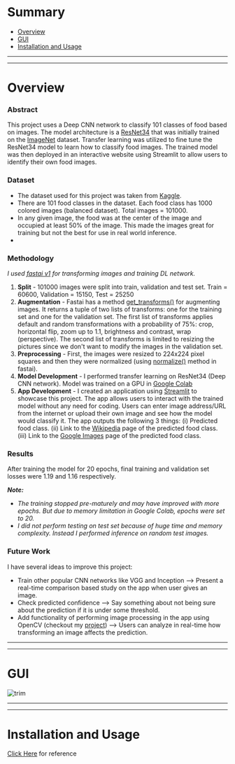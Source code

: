 # Summary

  - [Overview](#overview)
  - [GUI](#gui)
  - [Installation and Usage](#installation-and-usage)

---
---
# Overview

### Abstract
This project uses a Deep CNN network to classify 101 classes of food based on images. The model architecture is a [ResNet34](https://en.wikipedia.org/wiki/Residual_neural_network) that was initially trained on the [ImageNet](https://en.wikipedia.org/wiki/ImageNet) dataset. Transfer learning was utilized to fine tune the ResNet34 model to learn how to classify food images. The trained model was then deployed in an interactive website using Streamlit to allow users to identify their own food images.

### Dataset
* The dataset used for this project was taken from [Kaggle](https://www.kaggle.com/kmader/food41?select=images).
* There are 101 food classes in the dataset. Each food class has 1000 colored images (balanced dataset). Total images = 101000.
* In any given image, the food was at the center of the image and occupied at least 50% of the image. This made the images great for training but not the best for use in real world inference.
* 
### Methodology

*I used [fastai v1](https://github.com/fastai/fastai) for transforming images and training DL network.*

1. **Split** - 101000 images were split into train, validation and test set. Train = 60600, Validation = 15150, Test = 25250
2. **Augmentation** - Fastai has a method [get_transforms()](https://fastai1.fast.ai/vision.transform.html#get_transforms) for augmenting images. It returns a tuple of two lists of transforms: one for the training set and one for the validation set. The first list of transforms applies default and random transformations with a probability of 75%: crop, horizontal flip, zoom up to 1.1, brightness and contrast, wrap (perspective). The second list of transforms is limited to resizing the pictures since we don't want to modify the images in the validation set.
3. **Preprocessing** - First, the images were resized to 224x224 pixel squares and then they were normalized (using [normalize()](https://fastai1.fast.ai/vision.data.html#ImageDataBunch.normalize) method in fastai).
4. **Model Development** - I performed transfer learning on ResNet34 (Deep CNN network). Model was trained on a GPU in [Google Colab](https://colab.research.google.com
)
5. **App Development** - I created an application using [Streamlit](https://streamlit.io/) to showcase this project. The app allows users to interact with the trained model without any need for coding. Users can enter image address/URL from the internet or upload their own image and see how the model would classify it. The app outputs the following 3 things: (i) Predicted food class. (ii) Link to the [Wikipedia](https://www.wikipedia.org/) page of the predicted food class. (iii) Link to the [Google Images](https://www.google.com/imghp?hl=EN) page of the predicted food class.

### Results
After training the model for 20 epochs, final training and validation set losses were 1.19 and 1.16 respectively.

***Note:***
* *The training stopped pre-maturely and may have improved with more epochs. But due to memory limitation in Google Colab, epochs were set to 20.*
* *I did not perform testing on test set because of huge time and memory complexity. Instead I performed inference on random test images.*

### Future Work
I have several ideas to improve this project:
* Train other popular CNN networks like VGG and Inception --> Present a real-time comparison based study on the app when user gives an image.
* Check predicted confidence --> Say something about not being sure about the prediction if it is under some threshold.
* Add functionality of performing image processing in the app using OpenCV (checkout my [project](https://github.com/AparGarg99/Tutorials/tree/master/streamlit_frontend_tutorial/app7_opencv_tutorial)) --> Users can analyze in real-time how transforming an image affects the prediction.
---
---

# GUI
![trim](https://user-images.githubusercontent.com/54896849/119932196-6e3b8880-bfa0-11eb-8c26-1c0f32bd98ce.gif)

---
---
# Installation and Usage
[Click Here](https://github.com/AparGarg99/Tutorials/blob/master/streamlit_frontend_tutorial/README.md#installation-and-usage) for reference
